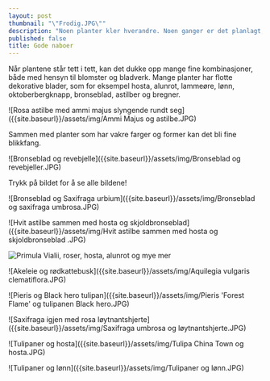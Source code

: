 ```yaml
---
layout: post
thumbnail: "\"Frodig.JPG\""
description: "Noen planter kler hverandre. Noen ganger er det planlagt, mens andre ganger er det helt tilfeldig. Ta en titt på disse bildene!"
published: false
title: Gode naboer
---
```


Når plantene står tett i tett, kan det dukke opp mange fine kombinasjoner, både med hensyn til blomster og bladverk. Mange planter har flotte dekorative blader, som for eksempel hosta, alunrot, lammeøre, lønn, oktoberbergknapp, bronseblad, astilber og bregner. 

![Rosa astilbe med ammi majus slyngende rundt seg]({{site.baseurl}}/assets/img/Ammi Majus  og astilbe.JPG)

<!--more--> 

Sammen med planter som har vakre farger og former kan det bli fine blikkfang.

![Bronseblad og revebjelle]({{site.baseurl}}/assets/img/Bronseblad og revebjeller.JPG)

Trykk på bildet for å se alle bildene!

![Bronseblad og Saxifraga urbium]({{site.baseurl}}/assets/img/Bronseblad og saxifraga umbrosa.JPG)

![Hvit astilbe sammen med hosta og skjoldbronseblad]({{site.baseurl}}/assets/img/Hvit astilbe sammen med hosta og skjoldbronseblad .JPG)
 
![Primula Vialii, roser, hosta, alunrot og mye mer]({{site.baseurl}}/assets/img/Frodig.JPG)
 
![Akeleie og rødkattebusk]({{site.baseurl}}/assets/img/Aquilegia vulgaris clematiflora.JPG)
 
![Pieris og Black hero tulipan]({{site.baseurl}}/assets/img/Pieris 'Forest Flame' og tulipanen Black hero.JPG)

![Saxifraga igjen med rosa løytnantshjerte]({{site.baseurl}}/assets/img/Saxifraga umbrosa og løytnantshjerte.JPG)

![Tulipaner og hosta]({{site.baseurl}}/assets/img/Tulipa China Town og hosta.JPG)

![Tulipaner og lønn]({{site.baseurl}}/assets/img/Tulipaner og lønn.JPG)